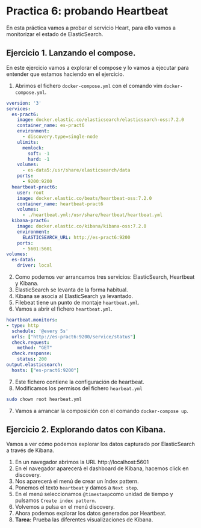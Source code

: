 # Practica 6: probando Heartbeat

En esta práctica vamos a probar el servicio Heart, para ello vamos a monitorizar el estado de ElasticSearch.

## Ejercicio 1. Lanzando el compose.

En este ejercicio vamos a explorar el compose y lo vamos a ejecutar para entender que estamos haciendo en el ejercicio.

1. Abrimos el fichero `docker-compose.yml` con el comando vim `docker-compose.yml`.

```yaml
vversion: '3'
services:
  es-pract6:
    image: docker.elastic.co/elasticsearch/elasticsearch-oss:7.2.0
    container_name: es-pract6
    environment:
      - discovery.type=single-node
    ulimits:
      memlock:
        soft: -1
        hard: -1
    volumes:
      - es-data5:/usr/share/elasticsearch/data
    ports:
      - 9200:9200
  heartbeat-pract6:
    user: root
    image: docker.elastic.co/beats/heartbeat-oss:7.2.0
    container_name: heartbeat-pract6
    volumes:
      - ./heartbeat.yml:/usr/share/heartbeat/heartbeat.yml
  kibana-pract6:
    image: docker.elastic.co/kibana/kibana-oss:7.2.0
    environment:
      ELASTICSEARCH_URL: http://es-pract6:9200
    ports:
      - 5601:5601
volumes:
  es-data5:
    driver: local
```

2. Como podemos ver arrancamos tres servicios: ElasticSearch, Heartbeat y Kibana.
3. ElasticSearch se levanta de la forma habitual.
4. Kibana se asocia al ElasticSearch ya levantado.
5. Filebeat tiene un punto de montaje `heartbeat.yml`.
6. Vamos a abrir el fichero `heartbeat.yml`.

```yaml
heartbeat.monitors:
- type: http
  schedule: '@every 5s'
  urls: ["http://es-pract6:9200/service/status"]
  check.request:
    method: "GET"
  check.response:
    status: 200
output.elasticsearch:
  hosts: ["es-pract6:9200"]
```

7. Este fichero contiene la configuración de heartbeat.
8. Modificamos los permisos del fichero `hearbeat.yml` 

```bash
sudo chown root hearbeat.yml
```

7. Vamos a arrancar la composición con el comando `docker-compose up`.

## Ejercicio 2. Explorando datos con Kibana.

Vamos a ver cómo podemos explorar los datos capturado por ElasticSearch a través de Kibana.

1. En un navegador abrimos la URL http://localhost:5601
2. En el navegador aparecerá el dashboard de Kibana, hacemos click en discovery.
3. Nos aparecerá el menú de crear un índex pattern.
4. Ponemos el texto `heartbeat` y damos a `Next step`.
5. En el menú seleccionamos `@timestamp`como unidad de tiempo y pulsamos `Create index pattern`.
6. Volvemos a pulsa en el menú discovery.
7. Ahora podemos explorar los datos generados por Heartbeat.
8. **Tarea:** Prueba las diferentes visualizaciones de Kibana.